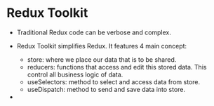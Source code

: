 # Redux Toolkit

- Traditional Redux code can be verbose and complex.

- Redux Toolkit simplifies Redux. It features 4 main concept:
  - store: where we place our data that is to be shared.
  - reducers: functions that access and edit this stored data. This control all business logic of data.
  - useSelectors: method to select and access data from store.
  - useDispatch: method to send and save data into store.


- 